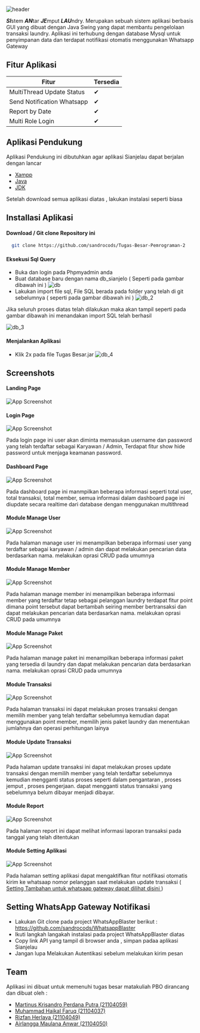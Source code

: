 
![header](https://raw.githubusercontent.com/sandrocods/Tugas-Besar-Pemrograman-2/master/screenshot/header%20sianjelau.png)

***SI***stem ***AN***tar ***JE***mput ***LAU***ndry. Merupakan sebuah sistem aplikasi berbasis GUI yang dibuat dengan Java Swing yang dapat membantu pengelolaan transaksi laundry. Aplikasi ini terhubung dengan database Mysql untuk penyimpanan data dan terdapat notifikasi otomatis menggunakan Whatsapp Gateway

## Fitur Aplikasi

| Fitur             | Tersedia                                                               |
| ----------------- | ------------------------------------------------------------------ |
| MultiThread Update Status | ✔ |
| Send Notification Whatsapp | ✔ |
| Report by Date | ✔ |
| Multi Role Login | ✔ |


## Aplikasi Pendukung
Aplikasi Pendukung ini dibutuhkan agar aplikasi Sianjelau dapat berjalan dengan lancar

 - [Xampp](https://www.apachefriends.org/download.html)
 - [Java](https://www.java.com/download/ie_manual.jsp)
 - [JDK](https://download.oracle.com/java/19/latest/jdk-19_windows-x64_bin.msi)

Setelah download semua aplikasi diatas , lakukan instalasi seperti biasa



## Installasi Aplikasi

#### Download / Git clone Repository ini

```bash
  git clone https://github.com/sandrocods/Tugas-Besar-Pemrograman-2
```

#### Eksekusi Sql Query
-   Buka dan login pada Phpmyadmin anda
-   Buat database baru dengan nama db_sianjelo ( Seperti pada gambar dibawah ini )
    ![db](https://raw.githubusercontent.com/sandrocods/Tugas-Besar-Pemrograman-2/master/screenshot/image.png)
-    Lakukan import file sql, File SQL berada pada folder yang telah di git sebelumnya ( seperti pada gambar dibawah ini )
     ![db_2](https://raw.githubusercontent.com/sandrocods/Tugas-Besar-Pemrograman-2/master/screenshot/import_db.png)

Jika seluruh proses diatas telah dilakukan maka akan tampil seperti pada gambar dibawah ini menandakan import SQL telah berhasil

![db_3](https://raw.githubusercontent.com/sandrocods/Tugas-Besar-Pemrograman-2/master/screenshot/import_db_success.png)


#### Menjalankan Aplikasi
-    Klik 2x pada file Tugas Besar.jar
     ![db_4](https://raw.githubusercontent.com/sandrocods/Tugas-Besar-Pemrograman-2/master/screenshot/ezgif-4-79b547b2f0.gif)
## Screenshots
#### Landing Page
![App Screenshot](https://raw.githubusercontent.com/sandrocods/Tugas-Besar-Pemrograman-2/master/screenshot/1.png)


#### Login Page
![App Screenshot](https://raw.githubusercontent.com/sandrocods/Tugas-Besar-Pemrograman-2/master/screenshot/2.png)

Pada login page ini user akan diminta memasukan username dan password yang telah terdaftar sebagai Karyawan / Admin, Terdapat fitur show hide password untuk menjaga keamanan password.

#### Dashboard Page
![App Screenshot](https://raw.githubusercontent.com/sandrocods/Tugas-Besar-Pemrograman-2/master/screenshot/3.png)

Pada dashboard page ini manmpilkan beberapa informasi seperti total user, total transaksi, total member, semua informasi dalam dashboard page ini diupdate secara realtime dari database dengan menggunakan multithread

#### Module Manage User 
![App Screenshot](https://raw.githubusercontent.com/sandrocods/Tugas-Besar-Pemrograman-2/master/screenshot/4.png)

Pada halaman manage user ini menampilkan beberapa informasi user yang terdaftar sebagai karyawan / admin 
dan dapat melakukan pencarian data berdasarkan nama. melakukan oprasi CRUD pada umumnya

#### Module Manage Member
![App Screenshot](https://raw.githubusercontent.com/sandrocods/Tugas-Besar-Pemrograman-2/master/screenshot/5.png)

Pada halaman manage member ini menampilkan beberapa informasi member yang terdaftar tetap sebagai pelanggan laundry terdapat fitur point dimana point tersebut dapat bertambah seiring member bertransaksi dan dapat melakukan pencarian data berdasarkan nama. melakukan oprasi CRUD pada umumnya

#### Module Manage Paket
![App Screenshot](https://raw.githubusercontent.com/sandrocods/Tugas-Besar-Pemrograman-2/master/screenshot/6.png)

Pada halaman manage paket ini menampilkan beberapa informasi paket yang tersedia di laundry dan dapat melakukan pencarian data berdasarkan nama. melakukan oprasi CRUD pada umumnya

#### Module Transaksi
![App Screenshot](https://raw.githubusercontent.com/sandrocods/Tugas-Besar-Pemrograman-2/master/screenshot/7.png)

Pada halaman transaksi ini dapat melakukan proses transaksi dengan memilih member yang telah terdaftar sebelumnya kemudian dapat menggunakan point member, memilih jenis paket laundry dan menentukan jumlahnya dan operasi perhitungan lainya

#### Module Update Transaksi
![App Screenshot](https://raw.githubusercontent.com/sandrocods/Tugas-Besar-Pemrograman-2/master/screenshot/8.png)

Pada halaman update transaksi ini dapat melakukan proses update transaksi dengan memilih member yang telah terdaftar sebelumnya kemudian mengganti status proses seperti dalam pengantaran , proses jemput , proses pengerjaan. dapat mengganti status transaksi yang sebelumnya belum dibayar menjadi dibayar.

#### Module Report
![App Screenshot](https://raw.githubusercontent.com/sandrocods/Tugas-Besar-Pemrograman-2/master/screenshot/9.png)

Pada halaman report ini dapat melihat informasi laporan transaksi pada tanggal yang telah ditentukan

#### Module Setting Aplikasi
![App Screenshot](https://raw.githubusercontent.com/sandrocods/Tugas-Besar-Pemrograman-2/master/screenshot/10.png)

Pada halaman setting aplikasi dapat mengaktifkan fitur notifikasi otomatis kirim ke whatsaap nomor pelanggan saat melakukan update transaksi ( [Setting Tambahan untuk whatsaap gateway dapat dilihat disini ](https://github.com/sandrocods/Tugas-Besar-Pemrograman-2/new/master?readme=1#setting-whatsapp-gateway-notifikasi))


## Setting WhatsApp Gateway Notifikasi

- Lakukan Git clone pada project WhatsAppBlaster berikut : https://github.com/sandrocods/WhatsappBlaster
- Ikuti langkah langakah instalasi pada project WhatsAppBlaster diatas
- Copy link API yang tampil di browser anda , simpan padaa aplikasi Sianjelau
- Jangan lupa Melakukan Autentikasi sebelum melakukan kirim pesan

## Team

Aplikasi ini dibuat untuk memenuhi tugas besar matakuliah PBO dirancang dan dibuat oleh :

- [Martinus Krisandro Perdana Putra (21104059)](https://github.com/sandrocods)
- [Muhammad Haikal Faruq (21104037)](https://github.com/HaikalFaruq)
- [Rizfan Herlaya (21104049)](https://github.com/Rizfan/)
- [Airlangga Maulana Anwar (21104050)](https://github.com/Angga21104050)
